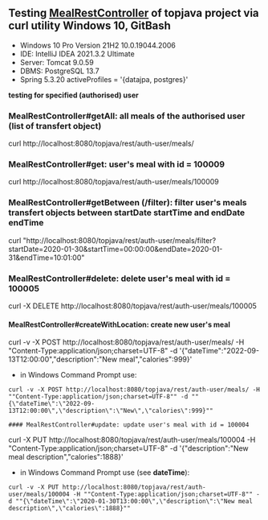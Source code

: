 ## Testing [MealRestController](src/main/java/ru/javawebinar/topjava/web/meal/MealRestController.java)  of topjava project via curl utility Windows 10, GitBash
- Windows 10 Pro Version 21H2 10.0.19044.2006
- IDE: IntelliJ IDEA 2021.3.2 Ultimate
- Server: Tomcat 9.0.59
- DBMS: PostgreSQL 13.7
- Spring 5.3.20 activeProfiles = '{datajpa, postgres}'

**testing for specified (authorised) user**

### MealRestController#getAll: all meals of the authorised user (list of transfert object)
curl http://localhost:8080/topjava/rest/auth-user/meals/

### MealRestController#get: user's meal with id = 100009
curl http://localhost:8080/topjava/rest/auth-user/meals/100009

### MealRestController#getBetween (/filter): filter user's meals transfert objects between startDate startTime and endDate endTime
curl "http://localhost:8080/topjava/rest/auth-user/meals/filter?startDate=2020-01-30&startTime=00:00:00&endDate=2020-01-31&endTime=10:01:00"

### MealRestController#delete: delete user's meal with id = 100005
curl -X DELETE http://localhost:8080/topjava/rest/auth-user/meals/100005

#### MealRestController#createWithLocation: create new user's meal
curl -v -X POST http://localhost:8080/topjava/rest/auth-user/meals/ -H "Content-Type:application/json;charset=UTF-8" -d '{"dateTime":"2022-09-13T12:00:00","description":"New meal","calories":999}'

- in Windows Command Prompt use: 
```
curl -v -X POST http://localhost:8080/topjava/rest/auth-user/meals/ -H ""Content-Type:application/json;charset=UTF-8"" -d ""{\"dateTime\":\"2022-09-13T12:00:00\",\"description\":\"New\",\"calories\":999}""
```
```
#### MealRestController#update: update user's meal with id = 100004
```
curl -X PUT http://localhost:8080/topjava/rest/auth-user/meals/100004 -H "Content-Type:application/json;charset=UTF-8" -d '{"description":"New meal description","calories":1888}'
- in Windows Command Prompt use (see **dateTime**):
```
curl -v -X PUT http://localhost:8080/topjava/rest/auth-user/meals/100004 -H ""Content-Type:application/json;charset=UTF-8"" -d ""{\"dateTime\":\"2020-01-30T13:00:00\",\"description\":\"New meal description\",\"calories\":1888}""
```
```
```